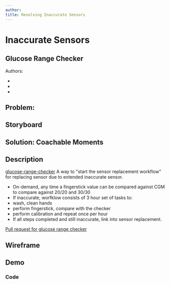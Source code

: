 ```yaml
---
author: 
title: Resolving Inaccurate Sensors
---
```

# Inaccurate Sensors
## Glucose Range Checker

Authors:

* 
*
*

## Problem:



## Storyboard



## Solution: Coachable Moments



## Description
[glucose-range-checker](./glucose-range-checker/)
A way to "start the sensor replacement workflow" for replacing sensor due to extended inaccurate sensor.

  * On-demand, any time a fingerstick value can be compared against CGM to compare against 20/20 and 30/30
  * If inaccurate, worfklow consists of 3 hour set of tasks to:
  * wash, clean hands
  * perform fingerstick, compare with the checker
  * perform calibration and repeat once per hour
  * If all steps completed and still inaccurate, link into sensor replacement.

[Pull request for glucose range checker](https://bitbucket.org/madkinn/resocenter/pull-requests/new?source=dev/glucose-range-checker/index&dest=releases/glucose-range-checker/master&t=1)

## Wireframe

## Demo 

### Code



